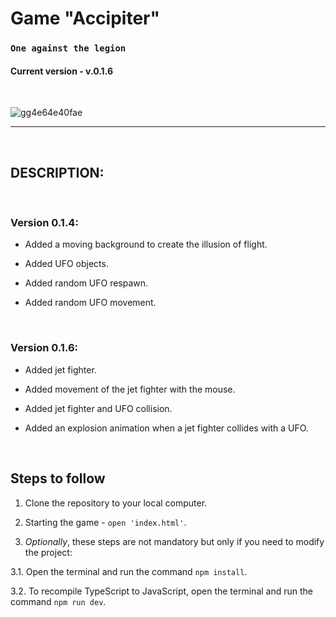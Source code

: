# Game "Accipiter"

### `One against the legion`

#### Сurrent version - v.0.1.6

<br>

![gg4e64e40fae](https://github.com/VKohut1807/Accipiter-ts__oop-/assets/48514587/52554407-e9b2-417f-8bab-1e2a265f3806)

---

<br>

## DESCRIPTION:

<br>

### Version 0.1.4:

- Added a moving background to create the illusion of flight.

- Added UFO objects.

- Added random UFO respawn.

- Added random UFO movement.

<br>

### Version 0.1.6:

- Added jet fighter.

- Added movement of the jet fighter with the mouse.

- Added jet fighter and UFO collision.

- Added an explosion animation when a jet fighter collides with a UFO.

<br>

## Steps to follow

1. Clone the repository to your local computer.

2. Starting the game - `open 'index.html'`.

3. _Optionally_, these steps are not mandatory but only if you need to modify the project:

3.1. Open the terminal and run the command `npm install`.

3.2. To recompile TypeScript to JavaScript, open the terminal and run the command `npm run dev`.
